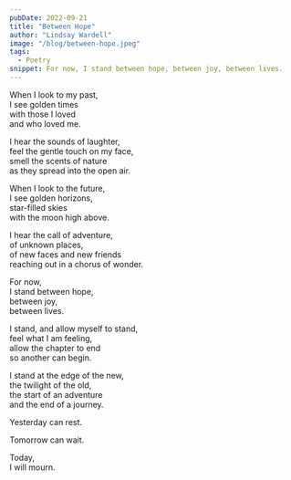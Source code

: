 ```yaml
---
pubDate: 2022-09-21
title: "Between Hope"
author: "Lindsay Wardell"
image: "/blog/between-hope.jpeg"
tags:
  - Poetry
snippet: For now, I stand between hope, between joy, between lives.
---
```


When I look to my past, <br />
I see golden times <br />
with those I loved <br/>
and who loved me.

I hear the sounds of laughter,  <br />
feel the gentle touch on my face, <br />
smell the scents of nature <br />
as they spread into the open air.

When I look to the future, <br />
I see golden horizons, <br />
star-filled skies <br />
with the moon high above.

I hear the call of adventure, <br />
of unknown places, <br />
of new faces and new friends <br />
reaching out in a chorus of wonder.

For now, <br />
I stand between hope, <br />
between joy, <br />
between lives.

I stand, and allow myself to stand, <br />
feel what I am feeling, <br />
allow the chapter to end <br />
so another can begin.

I stand at the edge of the new, <br />
the twilight of the old, <br />
the start of an adventure <br />
and the end of a journey.

Yesterday can rest.

Tomorrow can wait.

Today, <br />
I will mourn.